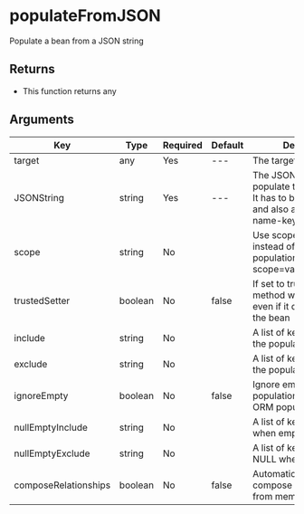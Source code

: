 # populateFromJSON

Populate a bean from a JSON string

## Returns

* This function returns any

## Arguments

| Key                  | Type    | Required | Default | Description                                                                                                          |
| -------------------- | ------- | -------- | ------- | -------------------------------------------------------------------------------------------------------------------- |
| target               | any     | Yes      | ---     | The target to populate                                                                                               |
| JSONString           | string  | Yes      | ---     | The JSON string to populate the object with. It has to be valid JSON and also a structure with name-key value pairs. |
| scope                | string  | No       |         | Use scope injection instead of setters population. Ex: scope=variables.instance.                                     |
| trustedSetter        | boolean | No       | false   | If set to true, the setter method will be called even if it does not exist in the bean                               |
| include              | string  | No       |         | A list of keys to include in the population                                                                          |
| exclude              | string  | No       |         | A list of keys to exclude in the population                                                                          |
| ignoreEmpty          | boolean | No       | false   | Ignore empty values on populations, great for ORM population                                                         |
| nullEmptyInclude     | string  | No       |         | A list of keys to NULL when empty                                                                                    |
| nullEmptyExclude     | string  | No       |         | A list of keys to NOT NULL when empty                                                                                |
| composeRelationships | boolean | No       | false   | Automatically attempt to compose relationships from memento                                                          |
